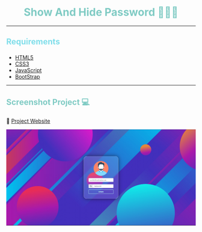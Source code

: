 # <h1 align="center" style="color: #80cbc4;"> Show And Hide Password 👨🏻‍💻 </h1> <hr>  



## <p align="left" style="color: #80deea;"> Requirements </p>

- [HTML5](https://developer.mozilla.org/es/docs/Web/HTML) 
- [CSS3](https://developer.mozilla.org/es/docs/Web/CSS)
- [JavaScript](https://developer.mozilla.org/es/docs/Web/JavaScript)
- [BootStrap](https://mdbootstrap.com/)
<hr>  

## <p align="left" style="color: #80cbc4;"> Screenshot Project 💻 </p>

🔶 [Project Website](https://alejandro-lopez.futuretecware.com/Show-And-Hide-Password/index.html)

![Screenshot](assets/img/Screenshot.png)